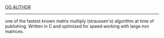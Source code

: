 
<a href="https://github.com/austinhutchen"  target="_blank"> OG AUTHOR </a>

<hr>
one of the fastest known matrix multiply (straussen's) algorithm at time of publishing. Written in C and optimized for speed working with large nxn matrices.
